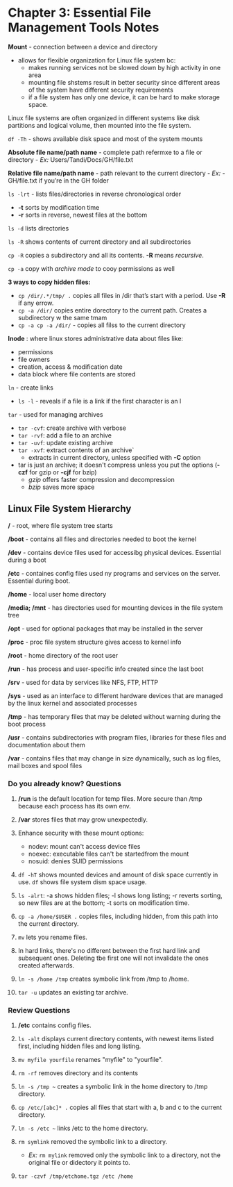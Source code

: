 # Chapter 3: Essential File Management Tools Notes 

**Mount** - connection between a device and directory
- allows for flexible organization for Linux file system bc: 
    - makes running services not be slowed down by high activity in one area
    - mounting file shstems result in better security since different areas of the system have different security requirements 
    - if a file system has only one device, it can be hard to make storage space. 

Linux file systems are often organized in different systems like disk partitions and logical volume, then mounted into the file system. 

`df -Th` - shows available disk space and most of the system mounts 

**Absolute file name/path name** - complete path refermxe to a file or directory 
    - *Ex:* Users/Tandi/Docs/GH/file.txt

**Relative file name/path name** - path relevant to the current directory 
    - *Ex:* - GH/file.txt if you’re in the GH folder

`ls -lrt` - lists files/directories in reverse chronological order 
- **-t** sorts by modification time 
- **-r** sorts in reverse, newest files at the bottom

`ls -d` lists directories 

`ls -R` shows contents of current directory and all subdirectories 

`cp -R` copies a subdirectory and all its contents. **-R** means *recursive*. 

`cp -a` copy with *archive mode* to cooy permissions as well 

**3 ways to copy hidden files:**
- `cp /dir/.*/tmp/ .` copies all files in /dir that’s start with a period. Use **-R** if any errow. 
- `cp -a /dir/` copies entire dorectory to the current path. Creates a subdirectory w the same tmam 
- `cp -a cp -a /dir/` -  copies all filss to the current directory 

**Inode** : where linux stores administrative data about files like:
- permissions
- file owners 
- creation, access & modification date
- data block where file contents are stored

`ln` - create links 
- `ls -l` - reveals if a file is a link if the first character is an l 

`tar` - used for managing archives
- `tar -cvf`: create archive with verbose 
- `tar -rvf`: add a file to an archive
- `tar -uvf`: update existing archive
- `tar -xvf`: extract contents of an archive`
    - extracts in current directory, unless specified with **-C** option 
- tar is just an archive; it doesn't compress unless you put the options (**-czf** for gzip or **-cjf** for bzip)
    - *gzip* offers faster compression and decompression
    - *bzip* saves more space

## Linux File System Hierarchy 

**/** - root, where file system tree starts

**/boot** - contains all files and directories needed to boot the kernel

**/dev** - contains device files used for accessibg physical devices. Essential during a boot 

**/etc** - containes config files used ny programs and services on the server. Essential during boot. 

**/home** - local user home directory 

**/media; /mnt** - has directories used for mounting devices in the file system tree

**/opt** - used for optional packages that may be installed in the server 

**/proc** - proc file system structure gives access to kernel info

**/root** - home directory of the root user 

**/run** - has process and user-specific info created since the last boot 

**/srv** - used for data by services like NFS, FTP, HTTP

**/sys** - used as an interface to different hardware devices that are managed by the linux kernel and associated processes

**/tmp** - has temporary files that may be deleted without warning during the boot process 

**/usr** - contains subdirectories with program files, libraries for these files and documentation about them 

**/var** - contains files that may change in size dynamically, such as log files, mail boxes and spool files 


### Do you already know? Questions 

1. **/run** is the default location for temp files. More secure than /tmp because each process has its own env. 

2. **/var** stores files that may grow unexpectedly. 

3. Enhance security with these mount options: 
    - nodev: mount can't access device files 
    - noexec: executable files can't be startedfrom the mount
    - nosuid: denies SUID permissions 

4. `df -hT` shows mounted devices and amount of disk space currently in use. `df` shows file system dism space usage.  

5. `ls -alrt`: -a shows hidden files; -l shows long listing; -r reverts sorting, so new files are at the bottom; -t sorts on modification time. 

6. `cp -a /home/$USER .` copies files, including hidden, from this path into the current directory. 

7. `mv` lets you rename files. 

8. In hard links, there's no different between the first hard link and subsequent ones. Deleting tbe first one will not invalidate the ones created afterwards. 

9. `ln -s /home /tmp` creates symbolic link from /tmp to /home.

10. `tar -u` updates an existing tar archive. 


### Review Questions 

1. **/etc** contains config files. 

2. `ls -alt` displays current directory contents, with newest items listed first, including hidden files and long listing. 

3. `mv myfile yourfile` renames "myfile" to "yourfile". 

4. `rm -rf` removes directory and its contents 

5. `ln -s /tmp ~` creates a symbolic link in the home directory to /tmp directory. 

6. `cp /etc/[abc]* .` copies all files that start with a, b and c to the current directory. 

7. `ln -s /etc ~` links /etc to the home directory.  

8. `rm symlink` removed the symbolic link to a directory. 
    - *Ex:* `rm mylink` removed only the symbolic link to a directory, not the original file or didectory it points to. 

9. `tar -czvf /tmp/etchome.tgz /etc /home`

